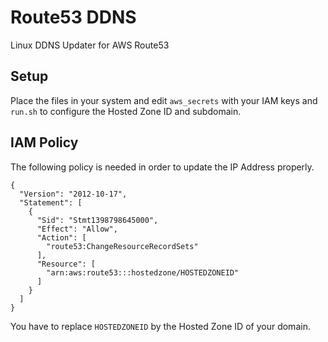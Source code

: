 Route53 DDNS
============

Linux DDNS Updater for AWS Route53

Setup
-----

Place the files in your system and edit `aws_secrets` with your IAM keys and `run.sh` to configure the Hosted Zone ID and subdomain.

IAM Policy
----------

The following policy is needed in order to update the IP Address properly.

```
{
  "Version": "2012-10-17",
  "Statement": [
    {
      "Sid": "Stmt1398798645000",
      "Effect": "Allow",
      "Action": [
        "route53:ChangeResourceRecordSets"
      ],
      "Resource": [
        "arn:aws:route53:::hostedzone/HOSTEDZONEID"
      ]
    }
  ]
}
```

You have to replace `HOSTEDZONEID` by the Hosted Zone ID of your domain.